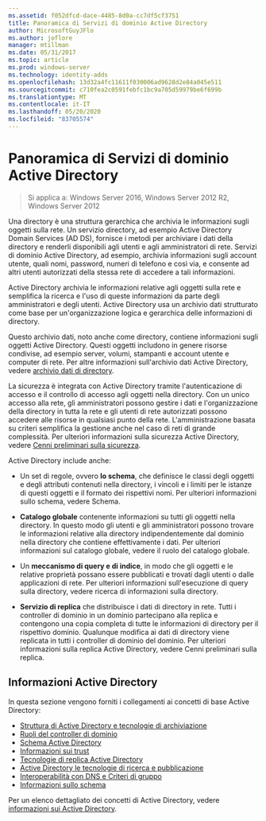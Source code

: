 ```yaml
---
ms.assetid: f052dfcd-dace-4485-8d0a-cc7df5cf3751
title: Panoramica di Servizi di dominio Active Directory
author: MicrosoftGuyJFlo
ms.author: joflore
manager: mtillman
ms.date: 05/31/2017
ms.topic: article
ms.prod: windows-server
ms.technology: identity-adds
ms.openlocfilehash: 13d32a4fc11611f030006ad9628d2e84a045e511
ms.sourcegitcommit: c710fea2c0591febfc1bc9a705d59979be6f699b
ms.translationtype: MT
ms.contentlocale: it-IT
ms.lasthandoff: 05/20/2020
ms.locfileid: "83705574"
---
```

# <a name="active-directory-domain-services-overview"></a>Panoramica di Servizi di dominio Active Directory

>Si applica a: Windows Server 2016, Windows Server 2012 R2, Windows Server 2012


Una directory è una struttura gerarchica che archivia le informazioni sugli oggetti sulla rete. Un servizio directory, ad esempio Active Directory Domain Services (AD DS), fornisce i metodi per archiviare i dati della directory e renderli disponibili agli utenti e agli amministratori di rete. Servizi di dominio Active Directory, ad esempio, archivia informazioni sugli account utente, quali nomi, password, numeri di telefono e così via, e consente ad altri utenti autorizzati della stessa rete di accedere a tali informazioni.

Active Directory archivia le informazioni relative agli oggetti sulla rete e semplifica la ricerca e l'uso di queste informazioni da parte degli amministratori e degli utenti. Active Directory usa un archivio dati strutturato come base per un'organizzazione logica e gerarchica delle informazioni di directory.

Questo archivio dati, noto anche come directory, contiene informazioni sugli oggetti Active Directory. Questi oggetti includono in genere risorse condivise, ad esempio server, volumi, stampanti e account utente e computer di rete. Per altre informazioni sull'archivio dati Active Directory, vedere [archivio dati di directory](https://docs.microsoft.com/previous-versions/windows/it-pro/windows-server-2003/cc736627(v=ws.10)).

La sicurezza è integrata con Active Directory tramite l'autenticazione di accesso e il controllo di accesso agli oggetti nella directory. Con un unico accesso alla rete, gli amministratori possono gestire i dati e l'organizzazione della directory in tutta la rete e gli utenti di rete autorizzati possono accedere alle risorse in qualsiasi punto della rete. L'amministrazione basata su criteri semplifica la gestione anche nel caso di reti di grande complessità. Per ulteriori informazioni sulla sicurezza Active Directory, vedere [Cenni preliminari sulla sicurezza](../../plan/security-best-practices/best-practices-for-securing-active-directory.md).

Active Directory include anche:
* Un set di regole, ovvero **lo schema**, che definisce le classi degli oggetti e degli attributi contenuti nella directory, i vincoli e i limiti per le istanze di questi oggetti e il formato dei rispettivi nomi. Per ulteriori informazioni sullo schema, vedere Schema.


* **Catalogo globale** contenente informazioni su tutti gli oggetti nella directory. In questo modo gli utenti e gli amministratori possono trovare le informazioni relative alla directory indipendentemente dal dominio nella directory che contiene effettivamente i dati. Per ulteriori informazioni sul catalogo globale, vedere il ruolo del catalogo globale.


* Un **meccanismo di query e di indice**, in modo che gli oggetti e le relative proprietà possano essere pubblicati e trovati dagli utenti o dalle applicazioni di rete. Per ulteriori informazioni sull'esecuzione di query sulla directory, vedere ricerca di informazioni sulla directory.


* **Servizio di replica** che distribuisce i dati di directory in rete. Tutti i controller di dominio in un dominio partecipano alla replica e contengono una copia completa di tutte le informazioni di directory per il rispettivo dominio. Qualunque modifica ai dati di directory viene replicata in tutti i controller di dominio del dominio. Per ulteriori informazioni sulla replica Active Directory, vedere Cenni preliminari sulla replica.

## <a name="understanding-active-directory"></a>Informazioni Active Directory
 In questa sezione vengono forniti i collegamenti ai concetti di base Active Directory:
 
* [Struttura di Active Directory e tecnologie di archiviazione](https://docs.microsoft.com/previous-versions/windows/it-pro/windows-server-2003/cc759186(v=ws.10))
* [Ruoli del controller di dominio](https://docs.microsoft.com/previous-versions/windows/it-pro/windows-server-2003/cc786438(v=ws.10)) 
* [Schema Active Directory](https://docs.microsoft.com/previous-versions/windows/it-pro/windows-server-2008-R2-and-2008/cc771796(v=ws.10))
* [Informazioni sui trust](https://docs.microsoft.com/previous-versions/windows/it-pro/windows-server-2008-R2-and-2008/cc771568(v=ws.10)) 
* [Tecnologie di replica Active Directory](https://docs.microsoft.com/previous-versions/windows/it-pro/windows-server-2003/cc776877(v=ws.10)) 
* [Active Directory le tecnologie di ricerca e pubblicazione](https://docs.microsoft.com/previous-versions/windows/it-pro/windows-server-2003/cc775686(v=ws.10)) 
* [Interoperabilità con DNS e Criteri di gruppo](https://docs.microsoft.com/previous-versions/windows/it-pro/windows-server-2008-R2-and-2008/dd197486(v=ws.10))
* [Informazioni sullo schema](https://docs.microsoft.com/previous-versions/windows/it-pro/windows-server-2003/cc759402(v=ws.10)) 

Per un elenco dettagliato dei concetti di Active Directory, vedere [informazioni sui Active Directory](https://docs.microsoft.com/previous-versions/windows/it-pro/windows-server-2003/cc781408(v=ws.10)). 



